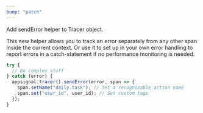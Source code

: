```yaml
---
bump: "patch"
---
```


Add sendError helper to Tracer object.

This new helper allows you to track an error separately from any other span
inside the current context. Or use it to set up in your own error handling to
report errors in a catch-statement if no performance monitoring is needed.

```js
try {
  // Do complex stuff
} catch (error) {
  appsignal.tracer().sendError(error, span => {
    span.setName("daily.task"); // Set a recognizable action name
    span.set("user_id", user_id); // Set custom tags
  });
}
```
